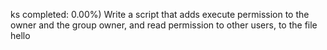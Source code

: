 ks completed: 0.00%)
Write a script that adds execute permission to the owner and the group owner, and read permission to other users, to the file hello
